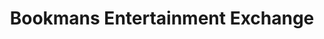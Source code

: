 ---
title: "Bookmans Entertainment Exchange"
url: /mesa/bookmans-entertainment-exchange/
shop: books
---